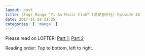 ```yaml
---
layout: post
title: (Eng) Manga “Yi An Music Club” (易安音乐社) Episode 40
date: 2017-11-28 21:25
categories: [ 'manga' ]
---
```


Please read on LOFTER: [Part 1](http://quadrifolium.lofter.com/post/1d4edd3a_11b9faf9), [Part 2](http://quadrifolium.lofter.com/post/1d4edd3a_11b9fafc)

<!-- more -->

Reading order: Top to bottom, left to right.
